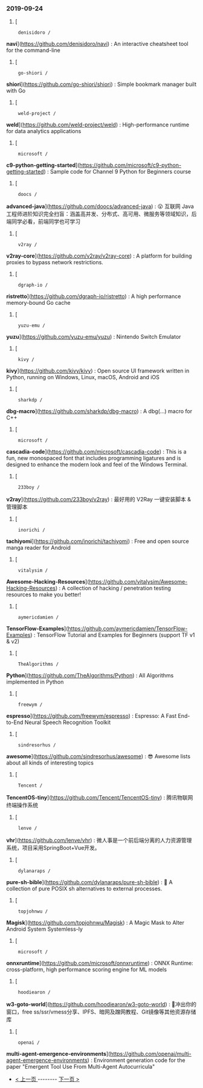 ### 2019-09-24 
1. [
  

        denisidoro /
**navi**](https://github.com/denisidoro/navi) : An interactive cheatsheet tool for the command-line
1. [
  

        go-shiori /
**shiori**](https://github.com/go-shiori/shiori) : Simple bookmark manager built with Go
1. [
  

        weld-project /
**weld**](https://github.com/weld-project/weld) : High-performance runtime for data analytics applications
1. [
  

        microsoft /
**c9-python-getting-started**](https://github.com/microsoft/c9-python-getting-started) : Sample code for Channel 9 Python for Beginners course
1. [
  

        doocs /
**advanced-java**](https://github.com/doocs/advanced-java) : 😮 互联网 Java 工程师进阶知识完全扫盲：涵盖高并发、分布式、高可用、微服务等领域知识，后端同学必看，前端同学也可学习
1. [
  

        v2ray /
**v2ray-core**](https://github.com/v2ray/v2ray-core) : A platform for building proxies to bypass network restrictions.
1. [
  

        dgraph-io /
**ristretto**](https://github.com/dgraph-io/ristretto) : A high performance memory-bound Go cache
1. [
  

        yuzu-emu /
**yuzu**](https://github.com/yuzu-emu/yuzu) : Nintendo Switch Emulator
1. [
  

        kivy /
**kivy**](https://github.com/kivy/kivy) : Open source UI framework written in Python, running on Windows, Linux, macOS, Android and iOS
1. [
  

        sharkdp /
**dbg-macro**](https://github.com/sharkdp/dbg-macro) : A dbg(…) macro for C++
1. [
  

        microsoft /
**cascadia-code**](https://github.com/microsoft/cascadia-code) : This is a fun, new monospaced font that includes programming ligatures and is designed to enhance the modern look and feel of the Windows Terminal.
1. [
  

        233boy /
**v2ray**](https://github.com/233boy/v2ray) : 最好用的 V2Ray 一键安装脚本 & 管理脚本
1. [
  

        inorichi /
**tachiyomi**](https://github.com/inorichi/tachiyomi) : Free and open source manga reader for Android
1. [
  

        vitalysim /
**Awesome-Hacking-Resources**](https://github.com/vitalysim/Awesome-Hacking-Resources) : A collection of hacking / penetration testing resources to make you better!
1. [
  

        aymericdamien /
**TensorFlow-Examples**](https://github.com/aymericdamien/TensorFlow-Examples) : TensorFlow Tutorial and Examples for Beginners (support TF v1 & v2)
1. [
  

        TheAlgorithms /
**Python**](https://github.com/TheAlgorithms/Python) : All Algorithms implemented in Python
1. [
  

        freewym /
**espresso**](https://github.com/freewym/espresso) : Espresso: A Fast End-to-End Neural Speech Recognition Toolkit
1. [
  

        sindresorhus /
**awesome**](https://github.com/sindresorhus/awesome) : 😎 Awesome lists about all kinds of interesting topics
1. [
  

        Tencent /
**TencentOS-tiny**](https://github.com/Tencent/TencentOS-tiny) : 腾讯物联网终端操作系统
1. [
  

        lenve /
**vhr**](https://github.com/lenve/vhr) : 微人事是一个前后端分离的人力资源管理系统，项目采用SpringBoot+Vue开发。
1. [
  

        dylanaraps /
**pure-sh-bible**](https://github.com/dylanaraps/pure-sh-bible) : 📖 A collection of pure POSIX sh alternatives to external processes.
1. [
  

        topjohnwu /
**Magisk**](https://github.com/topjohnwu/Magisk) : A Magic Mask to Alter Android System Systemless-ly
1. [
  

        microsoft /
**onnxruntime**](https://github.com/microsoft/onnxruntime) : ONNX Runtime: cross-platform, high performance scoring engine for ML models
1. [
  

        hoodiearon /
**w3-goto-world**](https://github.com/hoodiearon/w3-goto-world) : 🍅冲出你的窗口，free ss/ssr/vmess分享、IPFS、暗网及蹭网教程、Git镜像等其他资源存储库
1. [
  

        openai /
**multi-agent-emergence-environments**](https://github.com/openai/multi-agent-emergence-environments) : Environment generation code for the paper "Emergent Tool Use From Multi-Agent Autocurricula" 

- [ < 上一页 ](https://github.com/able8/github-trending-daily-record/blob/master/2019-09-23.md) -------- [ 下一页 > ](https://github.com/able8/github-trending-daily-record/blob/master/2019-09-25.md)